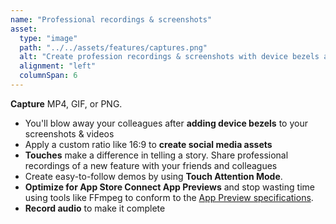 ```yaml
---
name: "Professional recordings & screenshots"
asset:
  type: "image"
  path: "../../assets/features/captures.png"
  alt: "Create profession recordings & screenshots with device bezels and audio recorded."
  alignment: "left"
  columnSpan: 6
---
```


**Capture** MP4, GIF, or PNG.

- You'll blow away your colleagues after **adding device bezels** to your screenshots & videos
- Apply a custom ratio like 16:9 to **create social media assets**
- **Touches** make a difference in telling a story. Share professional recordings of a new feature with your friends and colleagues
- Create easy-to-follow demos by using **Touch Attention Mode**.
- **Optimize for App Store Connect App Previews** and stop wasting time using tools like FFmpeg to conform to the [App Preview specifications](https://help.apple.com/app-store-connect/?lang=en/#/dev4e413fcb8).
- **Record audio** to make it complete
